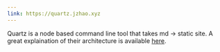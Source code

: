 ```yaml
---
link: https://quartz.jzhao.xyz
---
```

Quartz is a node based command line tool that takes md -> static site. A great explaination of their architecture is available [here](https://quartz.jzhao.xyz/advanced/architecture).